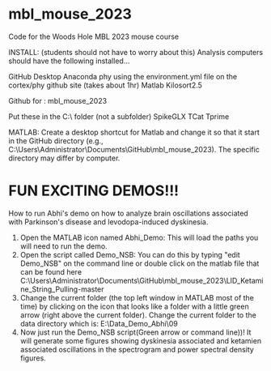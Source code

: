 # mbl_mouse_2023
Code for the Woods Hole MBL 2023 mouse course

INSTALL:
(students should not have to worry about this)
Analysis computers should have the following installed...

GitHub Desktop
Anaconda
phy using the environment.yml file on the cortex/phy github site (takes about 1hr)
Matlab
Kilosort2.5

Github for : mbl_mouse_2023

Put these in the C:\ folder (not a subfolder)
SpikeGLX
TCat
Tprime


MATLAB: Create a desktop shortcut for Matlab and change it so that it start in the GitHub directory (e.g., C:\Users\Administrator\Documents\GitHub\mbl_mouse_2023). The specific directory may differ by computer.

# FUN EXCITING DEMOS!!! 
How to run Abhi's demo on how to analyze brain oscillations associated with Parkinson's disease and levodopa-induced dyskinesia.

1. Open the MATLAB icon named Abhi_Demo: This will load the paths you will need to run the demo.
2. Open the script called Demo_NSB: You can do this by typing "edit Demo_NSB" on the command line or double click on the matlab file that can be found here C:\Users\Administrator\Documents\GitHub\mbl_mouse_2023\LID_Ketamine_String_Pulling-master
3. Change the current folder (the top left window in MATLAB most of the time) by clicking on the icon that looks like a folder with a little green arrow (right above the current folder). Change the current folder to the data directory which is: E:\Data_Demo_Abhi\09
4. Now just run the Demo_NSB script(Green arrow or command line))! It will generate some figures showing dyskinesia associated and ketamien associated oscillations in the spectrogram and power spectral density figures.